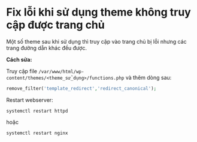# Fix lỗi khi sử dụng theme không truy cập được trang chủ

Một số theme sau khi sử dụng thì truy cập vào trang chủ bị lỗi nhưng các trang đường dẫn khác đều được.

**Cách sửa:**

Truy cập file `/var/www/html/wp-content/themes/<theme_sử_dụng>/functions.php` và thêm dòng sau:
```php
remove_filter('template_redirect','redirect_canonical');
```

Restart webserver:
```
systemctl restart httpd
```
hoặc 
```
systemctl restart nginx
```